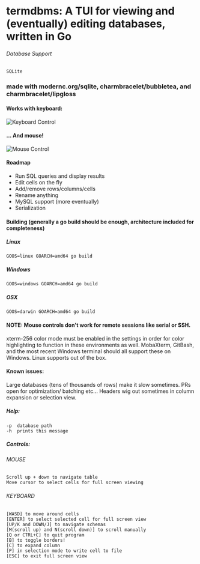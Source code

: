 # termdbms:  A TUI for viewing and (eventually) editing databases, written in Go

###### Database Support
    SQLite

### made with modernc.org/sqlite, charmbracelet/bubbletea, and charmbracelet/lipgloss

#### Works with keyboard:

![Keyboard Control](https://i.imgur.com/ryDLroi.gif)

#### ... And mouse!

![Mouse Control](https://i.imgur.com/O8DT9q5.gif)

#### Roadmap

 - Run SQL queries and display results
 - Edit cells on the fly
 - Add/remove rows/columns/cells
 - Rename anything
 - MySQL support (more eventually)
 - Serialization

#### Building (generally a go build should be enough, architecture included for completeness)

##### Linux

    GOOS=linux GOARCH=amd64 go build

##### Windows

    GOOS=windows GOARCH=amd64 go build

##### OSX

    GOOS=darwin GOARCH=amd64 go build

#### NOTE: Mouse controls don't work for remote sessions like serial or SSH.
xterm-256 color mode must be enabled in the settings in order for color highlighting to function in these environments as well.
MobaXterm, GitBash, and the most recent Windows terminal should all support these on Windows. Linux supports out of the box.

#### Known issues:
Large databases (tens of thousands of rows) make it slow sometimes. PRs open for optimization/ batching etc...
Headers wig out sometimes in column expansion or selection view.

##### Help:
	-p	database path
	-h	prints this message
##### Controls:
###### MOUSE
	Scroll up + down to navigate table
	Move cursor to select cells for full screen viewing
###### KEYBOARD
	[WASD] to move around cells
	[ENTER] to select selected cell for full screen view
	[UP/K and DOWN/J] to navigate schemas
	[M(scroll up) and N(scroll down)] to scroll manually
	[Q or CTRL+C] to quit program
    [B] to toggle borders!
    [C] to expand column
    [P] in selection mode to write cell to file
	[ESC] to exit full screen view
